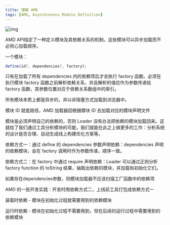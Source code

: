 ```yaml
---
title: 理解 AMD
tags: [AMD, Asynchronous Module Definition]
---
```


![img](https://upload.wikimedia.org/wikipedia/commons/thumb/2/22/Asynchronous_Module_Definition_overview_vector.svg/1280px-Asynchronous_Module_Definition_overview_vector.svg.png)

AMD API指定了一种定义模块及其依赖关系的机制。这些模块可以异步加载而不必担心加载顺序。

一个模块：

```js
define(id?, dependencies?, factory);
```

只有在加载了所有 dependencies 内的依赖项后才会执行 factory 函数。必须在执行模块 factory 函数之前解析依赖关系，并且解析的值应作为参数传递给 factory 函数，其参数位置对应于依赖关系数组中的索引。

所有模块本质上都是异步的，并以非阻塞方式加载到浏览器中。

模块 ID 就是路径，AMD 加载器回根据模块 ID 去加载对应的模块声明文件

模块是必须声明自己的依赖的，否则 Loader 没有办法把依赖的模块加载回来。这就给了我们通过工具分析模块的可能，我们就能在此之上做更多的工作：分析系统的设计是否合理、自动生成线上构建优化方案等。

依赖方式一：通过 define 的 dependencies 参数声明依赖：dependencies 声明的依赖模块，会在 factory 调用时作为参数传递，顺序一致。

依赖方式二：在 factory 中通过 require 声明依赖：Loader 可以通过正则分析 factory function 的 toString 结果，抽取出依赖的模块，并加载和初始化它们。

如果存在dependencies参数，则模块加载器不应该扫描工厂函数中的依赖项

AMD 的一些开发实践：开发时用依赖方式二，上线前工具打包成依赖方式一

装载时依赖 - 模块在初始化过程就需要用到的依赖模块

运行时依赖 - 模块在初始化过程不需要用到，但在后续的运行过程中需要用到的依赖模块